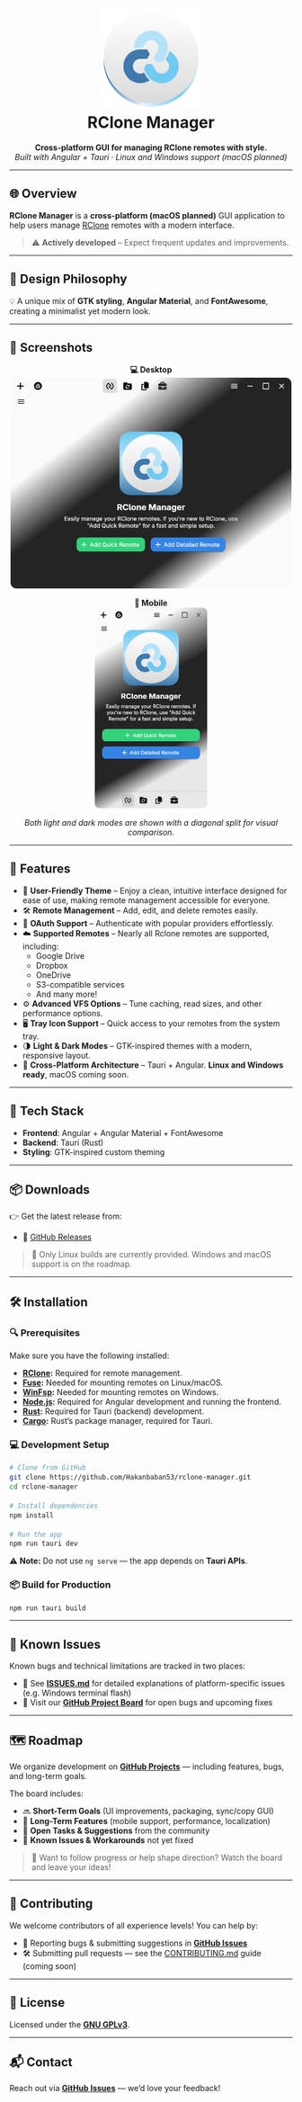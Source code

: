 <h1 align="center">
  <img src="src/assets/rclone.svg" alt="RClone Manager" height="180">
  <br>
  RClone Manager
</h1>

<p align="center">
  <b>Cross-platform GUI for managing RClone remotes with style.</b><br>
  <i>Built with Angular + Tauri · Linux and Windows support (macOS planned)</i>
</p>

---

## 🌐 Overview

**RClone Manager** is a **cross-platform (macOS planned)** GUI application to help users manage [RClone](https://rclone.org/) remotes with a modern interface.

> ⚠️ **Actively developed** – Expect frequent updates and improvements.

---

## 🎨 Design Philosophy

💡 A unique mix of **GTK styling**, **Angular Material**, and **FontAwesome**, creating a minimalist yet modern look.

---

## 📸 Screenshots

<p align="center">
  <strong>💻 Desktop</strong><br/>
  <img src="assets/desktop-ui.png" alt="Desktop UI" width="500"/>
</p>

<p align="center">
  <strong>📱 Mobile</strong><br/>
  <img src="assets/mobile-ui.png" alt="Mobile UI" width="200"/>
</p>

<p align="center">
  <em>Both light and dark modes are shown with a diagonal split for visual comparison.</em>
</p>


---

## 🚀 Features

- 🎨 **User-Friendly Theme** – Enjoy a clean, intuitive interface designed for ease of use, making remote management accessible for everyone.
- 🛠 **Remote Management** – Add, edit, and delete remotes easily.
- 🔐 **OAuth Support** – Authenticate with popular providers effortlessly.
- ☁️ **Supported Remotes** – Nearly all Rclone remotes are supported, including:
  - Google Drive
  - Dropbox
  - OneDrive
  - S3-compatible services
  - And many more!
- ⚙️ **Advanced VFS Options** – Tune caching, read sizes, and other performance options.
- 🖥 **Tray Icon Support** – Quick access to your remotes from the system tray.
- 🌗 **Light & Dark Modes** – GTK-inspired themes with a modern, responsive layout.
- 🧪 **Cross-Platform Architecture** – Tauri + Angular. **Linux and Windows ready**, macOS coming soon.

---

## 🔧 Tech Stack

- **Frontend**: Angular + Angular Material + FontAwesome
- **Backend**: Tauri (Rust)
- **Styling**: GTK-inspired custom theming

---

## 📦 Downloads

👉 Get the latest release from:

- 🔗 [GitHub Releases](https://github.com/Hakanbaban53/rclone-manager/releases)

> 🚧 Only Linux builds are currently provided. Windows and macOS support is on the roadmap.

---

## 🛠️ Installation

### 🔍 Prerequisites

Make sure you have the following installed:

- **[RClone](https://rclone.org/downloads/):** Required for remote management.
- **[Fuse](https://github.com/libfuse/libfuse):** Needed for mounting remotes on Linux/macOS.
- **[WinFsp](https://github.com/billziss-gh/winfsp):** Needed for mounting remotes on Windows.
- **[Node.js](https://nodejs.org/en/download/):** Required for Angular development and running the frontend.
- **[Rust](https://www.rust-lang.org/tools/install):** Required for Tauri (backend) development.
- **[Cargo](https://doc.rust-lang.org/cargo/getting-started/installation.html):** Rust’s package manager, required for Tauri.

### 💻 Development Setup

```bash
# Clone from GitHub
git clone https://github.com/Hakanbaban53/rclone-manager.git
cd rclone-manager

# Install dependencies
npm install

# Run the app
npm run tauri dev
```

⚠️ **Note:** Do not use `ng serve` — the app depends on **Tauri APIs**.

### 📦 Build for Production

```bash
npm run tauri build
```

---

## 🐞 Known Issues

Known bugs and technical limitations are tracked in two places:

* 📄 See [**ISSUES.md**](ISSUES.md) for detailed explanations of platform-specific issues (e.g. Windows terminal flash)
* 📌 Visit our [**GitHub Project Board**](https://github.com/users/Hakanbaban53/projects/6) for open bugs and upcoming fixes

---

## 🗺️ Roadmap

We organize development on [**GitHub Projects**](https://github.com/users/Hakanbaban53/projects/6) — including features, bugs, and long-term goals.

The board includes:

* 🔜 **Short-Term Goals** (UI improvements, packaging, sync/copy GUI)
* 🚀 **Long-Term Features** (mobile support, performance, localization)
* 🧩 **Open Tasks & Suggestions** from the community
* 🐛 **Known Issues & Workarounds** not yet fixed

> 🧠 Want to follow progress or help shape direction? Watch the board and leave your ideas!

---

## 🤝 Contributing

We welcome contributors of all experience levels!
You can help by:

* 🐛 Reporting bugs & submitting suggestions in [**GitHub Issues**](https://github.com/Hakanbaban53/rclone-manager/issues)
* 🛠️ Submitting pull requests — see the [CONTRIBUTING.md](CONTRIBUTING.md) guide (coming soon)

---

## 📜 License

Licensed under the **[GNU GPLv3](LICENSE)**.

---

## 📬 Contact

Reach out via [**GitHub Issues**](https://github.com/Hakanbaban53/rclone-manager/issues) — we’d love your feedback!